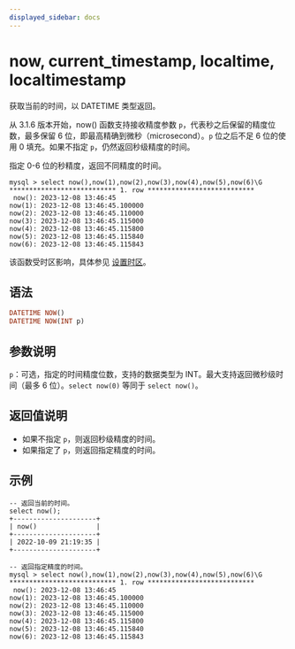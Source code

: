 ```yaml
---
displayed_sidebar: docs
---
```


# now, current_timestamp, localtime, localtimestamp



获取当前的时间，以 DATETIME 类型返回。

从 3.1.6 版本开始，now() 函数支持接收精度参数 `p`，代表秒之后保留的精度位数，最多保留 6 位，即最高精确到微秒（microsecond）。`p` 位之后不足 6 位的使用 0 填充。如果不指定 `p`，仍然返回秒级精度的时间。

指定 0-6 位的秒精度，返回不同精度的时间。

```plaintext
mysql > select now(),now(1),now(2),now(3),now(4),now(5),now(6)\G
*************************** 1. row ***************************
 now(): 2023-12-08 13:46:45
now(1): 2023-12-08 13:46:45.100000
now(2): 2023-12-08 13:46:45.110000
now(3): 2023-12-08 13:46:45.115000
now(4): 2023-12-08 13:46:45.115800
now(5): 2023-12-08 13:46:45.115840
now(6): 2023-12-08 13:46:45.115843
```

该函数受时区影响，具体参见 [设置时区](../../../administration/management/timezone.md)。

## 语法

```Haskell
DATETIME NOW()
DATETIME NOW(INT p)
```

## 参数说明

`p`：可选，指定的时间精度位数，支持的数据类型为 INT。最大支持返回微秒级时间（最多 6 位）。`select now(0)` 等同于 `select now()`。

## 返回值说明

- 如果不指定 `p`，则返回秒级精度的时间。
- 如果指定了 `p`，则返回指定精度的时间。

## 示例

```Plain Text
-- 返回当前的时间。
select now();
+---------------------+
| now()               |
+---------------------+
| 2022-10-09 21:19:35 |
+---------------------+

-- 返回指定精度的时间。
mysql > select now(),now(1),now(2),now(3),now(4),now(5),now(6)\G
*************************** 1. row ***************************
 now(): 2023-12-08 13:46:45
now(1): 2023-12-08 13:46:45.100000
now(2): 2023-12-08 13:46:45.110000
now(3): 2023-12-08 13:46:45.115000
now(4): 2023-12-08 13:46:45.115800
now(5): 2023-12-08 13:46:45.115840
now(6): 2023-12-08 13:46:45.115843
```
